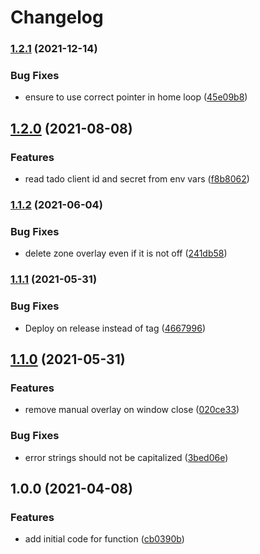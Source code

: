 # Changelog

### [1.2.1](https://www.github.com/gonzolino/tado-window-control/compare/v1.2.0...v1.2.1) (2021-12-14)


### Bug Fixes

* ensure to use correct pointer in home loop ([45e09b8](https://www.github.com/gonzolino/tado-window-control/commit/45e09b8fb51c73d8d537401e7e4627fddc77c123))

## [1.2.0](https://www.github.com/gonzolino/tado-window-control/compare/v1.1.2...v1.2.0) (2021-08-08)


### Features

* read tado client id and secret from env vars ([f8b8062](https://www.github.com/gonzolino/tado-window-control/commit/f8b8062dddc45f29184d81c962ad3775b5ebf36f))

### [1.1.2](https://www.github.com/gonzolino/tado-window-control/compare/v1.1.1...v1.1.2) (2021-06-04)


### Bug Fixes

* delete zone overlay even if it is not off ([241db58](https://www.github.com/gonzolino/tado-window-control/commit/241db58efd66f4c03be58b1a82a2bd67e1981850))

### [1.1.1](https://www.github.com/gonzolino/tado-window-control/compare/v1.1.0...v1.1.1) (2021-05-31)


### Bug Fixes

* Deploy on release instead of tag ([4667996](https://www.github.com/gonzolino/tado-window-control/commit/46679963182729a3f834767ff750fc1600b2c1b2))

## [1.1.0](https://www.github.com/gonzolino/tado-window-control/compare/v1.0.0...v1.1.0) (2021-05-31)


### Features

* remove manual overlay on window close ([020ce33](https://www.github.com/gonzolino/tado-window-control/commit/020ce3312138ec34c0f0be9de1d05ea66fd6faad))


### Bug Fixes

* error strings should not be capitalized ([3bed06e](https://www.github.com/gonzolino/tado-window-control/commit/3bed06ef590ea16cf6386083d8225a682f05c6c8))

## 1.0.0 (2021-04-08)


### Features

* add initial code for function ([cb0390b](https://www.github.com/gonzolino/tado-window-control/commit/cb0390bd83b738e256c0cf63461227368bec263a))
